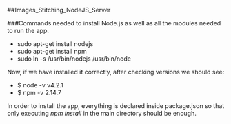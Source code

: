 ##Images_Stitching_NodeJS_Server 

###Commands needed to install Node.js as well as all the modules needed to run the app. 

- sudo apt-get install nodejs
- sudo apt-get install npm
- sudo ln -s /usr/bin/nodejs /usr/bin/node

Now, if we have installed it correctly, after checking versions we should see:

- $ node -v
v4.2.1  
- $ npm -v
2.14.7

In order to install the app, everything is declared inside package.json so that only executing <i>npm install</i> in the main directory should be enough. 